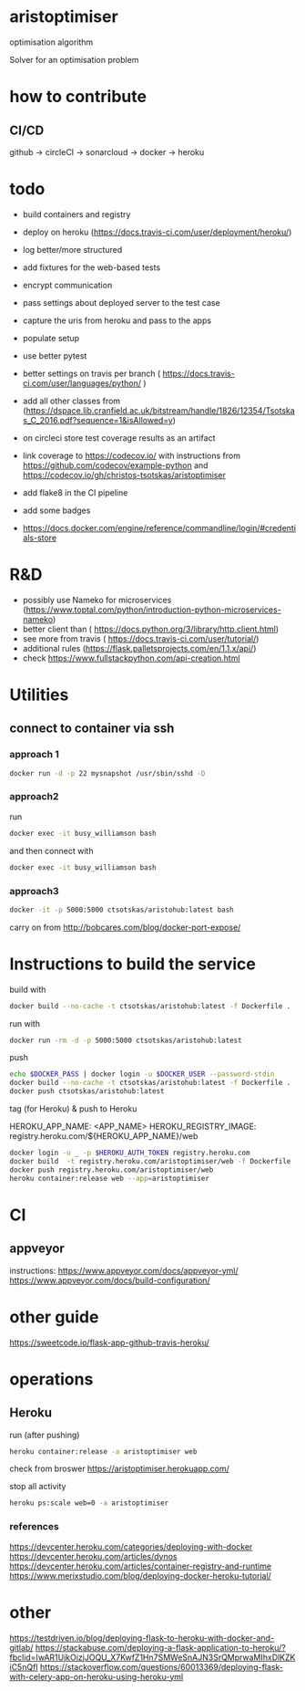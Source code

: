 # aristoptimiser
optimisation algorithm

Solver for an optimisation problem

# how to contribute

## CI/CD

github -> circleCI -> sonarcloud -> docker -> heroku

# todo

- build containers and registry
- deploy on heroku (https://docs.travis-ci.com/user/deployment/heroku/)
- log better/more structured
- add fixtures for the web-based tests
- encrypt communication
- pass settings about deployed server to the test case
- capture the uris from heroku and pass to the apps
- populate setup
- use better pytest
- better settings on travis per branch ( https://docs.travis-ci.com/user/languages/python/ )
- add all other classes from (https://dspace.lib.cranfield.ac.uk/bitstream/handle/1826/12354/Tsotskas_C_2016.pdf?sequence=1&isAllowed=y)

- on circleci store test coverage results as an artifact
- link coverage to https://codecov.io/ with instructions from https://github.com/codecov/example-python and https://codecov.io/gh/christos-tsotskas/aristoptimiser
- add flake8 in the CI pipeline
- add some badges
- https://docs.docker.com/engine/reference/commandline/login/#credentials-store

# R&D
- possibly use Nameko for microservices (https://www.toptal.com/python/introduction-python-microservices-nameko)
- better client than ( https://docs.python.org/3/library/http.client.html)
- see more from travis ( https://docs.travis-ci.com/user/tutorial/)
- additional rules (https://flask.palletsprojects.com/en/1.1.x/api/)
- check https://www.fullstackpython.com/api-creation.html

# Utilities

## connect to container via ssh
### approach 1
```bash
docker run -d -p 22 mysnapshot /usr/sbin/sshd -D
```

### approach2
run
```bash
docker exec -it busy_williamson bash
```

and then connect with
```bash
docker exec -it busy_williamson bash
```

### approach3

```bash
docker -it -p 5000:5000 ctsotskas/aristohub:latest bash
```

carry on from http://bobcares.com/blog/docker-port-expose/

# Instructions to build the service

build with
```bash
docker build --no-cache -t ctsotskas/aristohub:latest -f Dockerfile .
```

run with
```bash
docker run -rm -d -p 5000:5000 ctsotskas/aristohub:latest
```


push
```bash
echo $DOCKER_PASS | docker login -u $DOCKER_USER --password-stdin
docker build --no-cache -t ctsotskas/aristohub:latest -f Dockerfile .
docker push ctsotskas/aristohub:latest

```

tag (for Heroku) & push to Heroku

HEROKU_APP_NAME: <APP_NAME>
HEROKU_REGISTRY_IMAGE: registry.heroku.com/${HEROKU_APP_NAME}/web

```bash
docker login -u _ -p $HEROKU_AUTH_TOKEN registry.heroku.com
docker build  -t registry.heroku.com/aristoptimiser/web -f Dockerfile .
docker push registry.heroku.com/aristoptimiser/web
heroku container:release web --app=aristoptimiser

```


# CI

## appveyor

instructions: https://www.appveyor.com/docs/appveyor-yml/
https://www.appveyor.com/docs/build-configuration/


# other guide
https://sweetcode.io/flask-app-github-travis-heroku/

# operations

## Heroku

run (after pushing)
```bash
heroku container:release -a aristoptimiser web
```

check from broswer https://aristoptimiser.herokuapp.com/

stop all activity
```bash
heroku ps:scale web=0 -a aristoptimiser
```

### references
https://devcenter.heroku.com/categories/deploying-with-docker
https://devcenter.heroku.com/articles/dynos
https://devcenter.heroku.com/articles/container-registry-and-runtime
https://www.merixstudio.com/blog/deploying-docker-heroku-tutorial/

# other
https://testdriven.io/blog/deploying-flask-to-heroku-with-docker-and-gitlab/
https://stackabuse.com/deploying-a-flask-application-to-heroku/?fbclid=IwAR1UjkOizjJOQU_X7KwfZ1Hn7SMWeSnAJN3SrQMprwaMIhxDlKZKiC5nQfI
https://stackoverflow.com/questions/60013369/deploying-flask-with-celery-app-on-heroku-using-heroku-yml